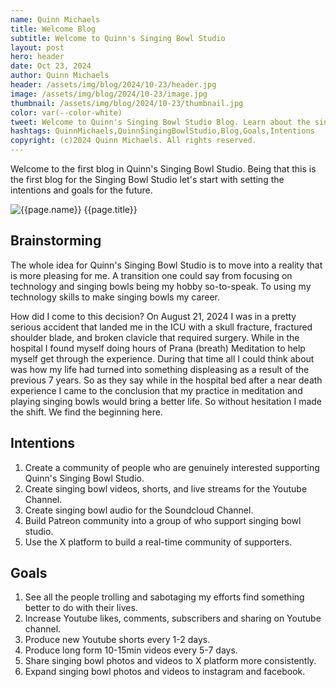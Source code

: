 ```yaml
---
name: Quinn Michaels
title: Welcome Blog
subtitle: Welcome to Quinn's Singing Bowl Studio
layout: post
hero: header
date: Oct 23, 2024
author: Quinn Michaels
header: /assets/img/blog/2024/10-23/header.jpg
image: /assets/img/blog/2024/10-23/image.jpg
thumbnail: /assets/img/blog/2024/10-23/thumbnail.jpg
color: var(--color-white)
tweet: Welcome to Quinn's Singing Bowl Studio Blog. Learn about the singing bowl studio intentions and goals for the future.
hashtags: QuinnMichaels,QuinnSingingBowlStudio,Blog,Goals,Intentions
copyright: (c)2024 Quinn Michaels. All rights reserved.
---
```


Welcome to the first blog in Quinn's Singing Bowl Studio. Being that this is the first blog for the Singing Bowl Studio let's start with setting the intentions and goals for the future.

![{{page.name}} {{page.title}}]({{page.image}} "{{page.title}} {{page.subtitle}}")

## Brainstorming

The whole idea for Quinn's Singing Bowl Studio is to move into a reality that is more pleasing for me. A transition one could say from focusing on technology and singing bowls being my hobby so-to-speak. To using my technology skills to make singing bowls my career.

How did I come to this decision? On August 21, 2024 I was in a pretty serious accident that landed me in the ICU with a skull fracture, fractured shoulder blade, and broken clavicle that required surgery. While in the hospital I found myself doing hours of Prana (breath) Meditation to help myself get through the experience. During that time all I could think about was how my life had turned into something displeasing as a result of the previous 7 years. So as they say while in the hospital bed after a near death experience I came to the conclusion that my practice in meditation and playing singing bowls would bring a better life. So without hesitation I made the shift. We find the beginning here.

## Intentions

1. Create a community of people who are genuinely interested supporting Quinn's Singing Bowl Studio.
2. Create singing bowl videos, shorts, and live streams for the Youtube Channel.
3. Create singing bowl audio for the Soundcloud Channel.
4. Build Patreon community into a group of who support singing bowl studio.
5. Use the X platform to build a real-time community of supporters.


## Goals
1. See all the people trolling and sabotaging my efforts find something better to do with their lives.
2. Increase Youtube likes, comments, subscribers and sharing on Youtube channel.
3. Produce new Youtube shorts every 1-2 days.
4. Produce long form 10-15min videos every 5-7 days.
5. Share singing bowl photos and videos to X platform more consistently.
6. Expand singing bowl photos and videos to instagram and facebook.
